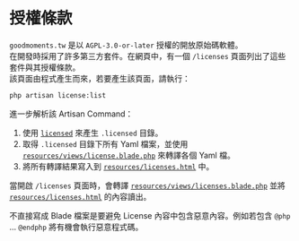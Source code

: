 # 授權條款

`goodmoments.tw` 是以 `AGPL-3.0-or-later` 授權的開放原始碼軟體。  
在開發時採用了許多第三方套件。在網頁中，有一個 `/licenses` 頁面列出了這些套件與其授權條款。  
該頁面由程式產生而來，若要產生該頁面，請執行：

```bash
php artisan license:list
```

進一步解析該 Artisan Command：

1. 使用 [`licensed`](https://github.com/github/licensed) 來產生 `.licensed` 目錄。
2. 取得 `.licensed` 目錄下所有 Yaml 檔案，並使用 [`resources/views/license.blade.php`](resources/views/license.blade.php) 來轉譯各個 Yaml 檔。
3. 將所有轉譯結果寫入到 [`resources/licenses.html`](resources/licenses.html) 中。

當開啟 `/licenses` 頁面時，會轉譯 [`resources/views/licenses.blade.php`](resources/views/licenses.blade.php) 並將 [`resources/licenses.html`](resources/licenses.html) 的內容讀出。

不直接寫成 Blade 檔案是要避免 License 內容中包含惡意內容。例如若包含 `@php` ... `@endphp` 將有機會執行惡意程式碼。
